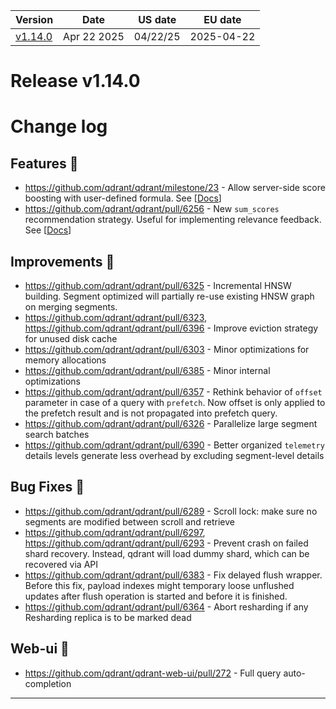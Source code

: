 | Version | Date | US date | EU date |
| ------- | ---- | ------- | ------- |
| [v1.14.0](qdrant-v1.14.md#release-v1140) | Apr 22 2025 | 04/22/25 | 2025-04-22 |



# Release v1.14.0
# Change log

## Features 🍁

* https://github.com/qdrant/qdrant/milestone/23 - Allow server-side score boosting with user-defined formula. See [[Docs](https://qdrant.tech/documentation/concepts/hybrid-queries/#score-boosting)]
* https://github.com/qdrant/qdrant/pull/6256 - New `sum_scores` recommendation strategy. Useful for implementing relevance feedback. See [[Docs](https://qdrant.tech/documentation/concepts/explore/#sum-scores-strategy)]

## Improvements 🌳

* https://github.com/qdrant/qdrant/pull/6325 - Incremental HNSW building. Segment optimized will partially re-use existing HNSW graph on merging segments.
* https://github.com/qdrant/qdrant/pull/6323, https://github.com/qdrant/qdrant/pull/6396 - Improve eviction strategy for unused disk cache
* https://github.com/qdrant/qdrant/pull/6303 - Minor optimizations for memory allocations
* https://github.com/qdrant/qdrant/pull/6385 - Minor internal optimizations
* https://github.com/qdrant/qdrant/pull/6357 - Rethink behavior of `offset` parameter in case of a query with `prefetch`. Now offset is only applied to the prefetch result and is not propagated into prefetch query.
* https://github.com/qdrant/qdrant/pull/6326 - Parallelize large segment search batches
* https://github.com/qdrant/qdrant/pull/6390 - Better organized `telemetry` details levels generate less overhead by excluding segment-level details

## Bug Fixes 🌵

* https://github.com/qdrant/qdrant/pull/6289 - Scroll lock: make sure no segments are modified between scroll and retrieve
* https://github.com/qdrant/qdrant/pull/6297, https://github.com/qdrant/qdrant/pull/6293 - Prevent crash on failed shard recovery. Instead, qdrant will load dummy shard, which can be recovered via API
* https://github.com/qdrant/qdrant/pull/6383 - Fix delayed flush wrapper. Before this fix, payload indexes might temporary loose unflushed updates after flush operation is started and before it is finished.
* https://github.com/qdrant/qdrant/pull/6364 - Abort resharding if any Resharding replica is to be marked dead

## Web-ui 🌾

* https://github.com/qdrant/qdrant-web-ui/pull/272 - Full query auto-completion
-----
